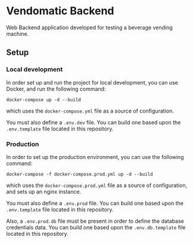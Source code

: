# Vendomatic Backend

Web Backend application developed for testing a beverage vending machine.

## Setup

### Local development

In order set up and run the project for local development, you can use Docker, and run the following command:

`docker-compose up -d --build`

which uses the `docker-compose.yml` file as a source of configuration.

You must also define a `.env.dev` file. You can build one based upon the `.env.template` file located in this repository.

### Production

In order to set up the production environment, you can use the following command:

`docker-compose -f docker-compose.prod.yml up -d --build`

which uses the `docker-compose.prod.yml` file as a source of configuration, and sets up an nginx instance.

You must also define a `.env.prod` file. You can build one based upon the `.env.template` file located in this repository.

Also, a `.env.prod.db` file must be present in order to define the database credentials data. You can build one based upon the `.env.db.template` file located in this repository.
